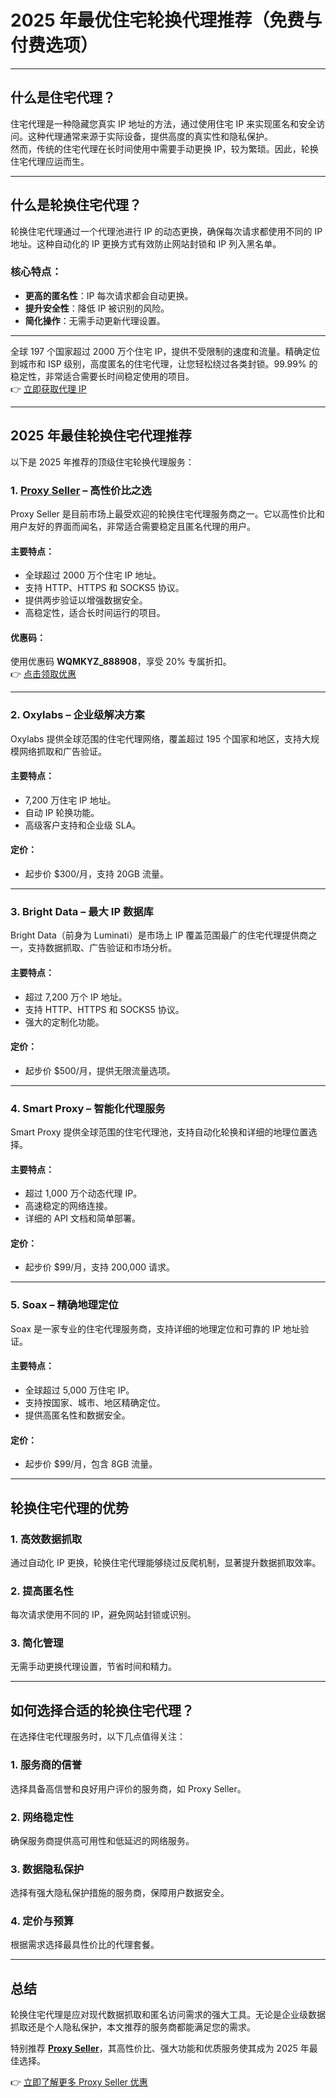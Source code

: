 # 2025 年最优住宅轮换代理推荐（免费与付费选项）

---



## 什么是住宅代理？

住宅代理是一种隐藏您真实 IP 地址的方法，通过使用住宅 IP 来实现匿名和安全访问。这种代理通常来源于实际设备，提供高度的真实性和隐私保护。  
然而，传统的住宅代理在长时间使用中需要手动更换 IP，较为繁琐。因此，轮换住宅代理应运而生。

---

## 什么是轮换住宅代理？

轮换住宅代理通过一个代理池进行 IP 的动态更换，确保每次请求都使用不同的 IP 地址。这种自动化的 IP 更换方式有效防止网站封锁和 IP 列入黑名单。

### 核心特点：
- **更高的匿名性**：IP 每次请求都会自动更换。
- **提升安全性**：降低 IP 被识别的风险。
- **简化操作**：无需手动更新代理设置。

---
全球 197 个国家超过 2000 万个住宅 IP，提供不受限制的速度和流量。精确定位到城市和 ISP 级别，高度匿名的住宅代理，让您轻松绕过各类封锁。99.99% 的稳定性，非常适合需要长时间稳定使用的项目。  
👉 [立即获取代理 IP](https://bit.ly/proxy-seller-coupon)

---
## 2025 年最佳轮换住宅代理推荐

以下是 2025 年推荐的顶级住宅轮换代理服务：

### 1. [Proxy Seller](https://bit.ly/proxy-seller-coupon) – 高性价比之选


Proxy Seller 是目前市场上最受欢迎的轮换住宅代理服务商之一。它以高性价比和用户友好的界面而闻名，非常适合需要稳定且匿名代理的用户。

#### 主要特点：
- 全球超过 2000 万个住宅 IP 地址。
- 支持 HTTP、HTTPS 和 SOCKS5 协议。
- 提供两步验证以增强数据安全。
- 高稳定性，适合长时间运行的项目。

#### 优惠码：
使用优惠码 **WQMKYZ_888908**，享受 20% 专属折扣。  
👉 [点击领取优惠](https://bit.ly/proxy-seller-coupon)

---

### 2. Oxylabs – 企业级解决方案

Oxylabs 提供全球范围的住宅代理网络，覆盖超过 195 个国家和地区，支持大规模网络抓取和广告验证。

#### 主要特点：
- 7,200 万住宅 IP 地址。
- 自动 IP 轮换功能。
- 高级客户支持和企业级 SLA。

#### 定价：
- 起步价 $300/月，支持 20GB 流量。

---

### 3. Bright Data – 最大 IP 数据库

Bright Data（前身为 Luminati）是市场上 IP 覆盖范围最广的住宅代理提供商之一，支持数据抓取、广告验证和市场分析。

#### 主要特点：
- 超过 7,200 万个 IP 地址。
- 支持 HTTP、HTTPS 和 SOCKS5 协议。
- 强大的定制化功能。

#### 定价：
- 起步价 $500/月，提供无限流量选项。

---

### 4. Smart Proxy – 智能化代理服务

Smart Proxy 提供全球范围的住宅代理池，支持自动化轮换和详细的地理位置选择。

#### 主要特点：
- 超过 1,000 万个动态代理 IP。
- 高速稳定的网络连接。
- 详细的 API 文档和简单部署。

#### 定价：
- 起步价 $99/月，支持 200,000 请求。

---

### 5. Soax – 精确地理定位

Soax 是一家专业的住宅代理服务商，支持详细的地理定位和可靠的 IP 地址验证。

#### 主要特点：
- 全球超过 5,000 万住宅 IP。
- 支持按国家、城市、地区精确定位。
- 提供高匿名性和数据安全。

#### 定价：
- 起步价 $99/月，包含 8GB 流量。

---

## 轮换住宅代理的优势

### 1. 高效数据抓取
通过自动化 IP 更换，轮换住宅代理能够绕过反爬机制，显著提升数据抓取效率。

### 2. 提高匿名性
每次请求使用不同的 IP，避免网站封锁或识别。

### 3. 简化管理
无需手动更换代理设置，节省时间和精力。

---

## 如何选择合适的轮换住宅代理？

在选择住宅代理服务时，以下几点值得关注：

### 1. 服务商的信誉
选择具备高信誉和良好用户评价的服务商，如 Proxy Seller。

### 2. 网络稳定性
确保服务商提供高可用性和低延迟的网络服务。

### 3. 数据隐私保护
选择有强大隐私保护措施的服务商，保障用户数据安全。

### 4. 定价与预算
根据需求选择最具性价比的代理套餐。

---

## 总结

轮换住宅代理是应对现代数据抓取和匿名访问需求的强大工具。无论是企业级数据抓取还是个人隐私保护，本文推荐的服务商都能满足您的需求。

特别推荐 **[Proxy Seller](https://bit.ly/proxy-seller-coupon)**，其高性价比、强大功能和优质服务使其成为 2025 年最佳选择。

👉 [立即了解更多 Proxy Seller 优惠](https://bit.ly/proxy-seller-coupon)
